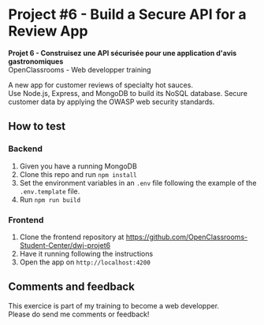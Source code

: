 # Project #6 - Build a Secure API for a Review App

**Projet 6 - Construisez une API sécurisée pour une application d'avis gastronomiques** <br>
OpenClassrooms - Web developper training

A new app for customer reviews of specialty hot sauces.
<br>
Use Node.js, Express, and MongoDB to build its NoSQL database.
Secure customer data by applying the OWASP web security standards.

## How to test
### Backend
1. Given you have a running MongoDB
1. Clone this repo and run `npm install`
1. Set the environment variables in an `.env` file following the example of the `.env.template` file.
1. Run `npm run build`

### Frontend
1. Clone the frontend repository at https://github.com/OpenClassrooms-Student-Center/dwj-projet6
1. Have it running following the instructions
1. Open the app on `http://localhost:4200`

## Comments and feedback
This exercice is part of my training to become a web developper.<br>
Please do send me comments or feedback!
